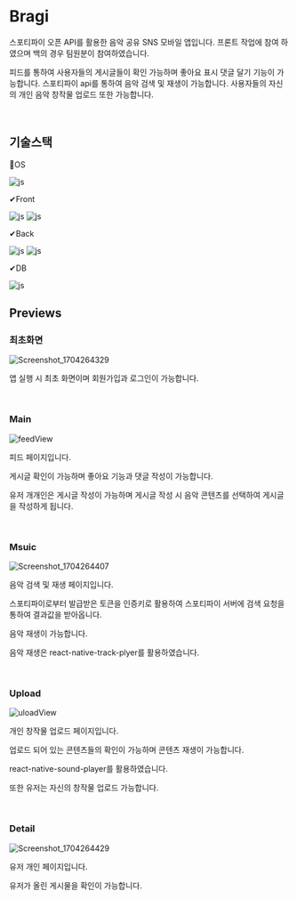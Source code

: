 # Bragi

스포티파이 오픈 API를 활용한 음악 공유 SNS 모바일 앱입니다.
프론트 작업에 참여 하였으며 백의 경우 팀원분이 참여하였습니다.

피드를 통하여 사용자들의 게시글들이 확인 가능하며 좋아요 표시 댓글 달기 기능이 가능합니다.
스포티파이 api를 통하여 음악 검색 및 재생이 가능합니다.
사용자들의 자신의 개인 음악 창작물 업로드 또한 가능합니다.


<br>

## 기술스택


📱OS

![js](https://img.shields.io/badge/Android-3DDC84?style=for-the-badge&logo=android&logoColor=white)

✔Front

![js](https://img.shields.io/badge/TypeScript-007ACC?style=for-the-badge&logo=typescript&logoColor=white)
![js](https://img.shields.io/badge/React_Native-20232A?style=for-the-badge&logo=react&logoColor=61DAFB)

✔Back

![js](https://img.shields.io/badge/Java-ED8B00?style=for-the-badge&logo=openjdk&logoColor=white)
![js](https://img.shields.io/badge/Spring-6DB33F?style=for-the-badge&logo=spring&logoColor=white)

✔DB

![js](https://img.shields.io/badge/PostgreSQL-316192?style=for-the-badge&logo=postgresql&logoColor=white)


## Previews

### 최초화면
![Screenshot_1704264329](https://github.com/kjm9547/Bragi/assets/50660458/dfedf15f-f11b-45ff-a021-437effe20d4c)

앱 실행 시 최초 화면이며 회원가입과 로그인이 가능합니다.

<br>

### Main
![feedView](https://github.com/kjm9547/Bragi/assets/50660458/f12d35e2-1d67-4820-8050-6bbed6b8f757)

피드 페이지입니다.

게시글 확인이 가능하며 좋아요 기능과 댓글 작성이 가능합니다.

유저 개개인은 게시글 작성이 가능하며 게시글 작성 시 음악 콘텐츠를 선택하여 게시글을 작성하게 됩니다.

<br>

### Msuic
![Screenshot_1704264407](https://github.com/kjm9547/Bragi/assets/50660458/d58e6e3c-1a0b-4491-b2f5-3c98dcb102dc)

음악 검색 및 재생 페이지입니다.

스포티파이로부터 발급받은 토큰을 인증키로 활용하여 스포티파이 서버에 검색 요청을 통하여 결과값을 받아옵니다.

음악 재생이 가능합니다.

음악 재생은 react-native-track-plyer를 활용하였습니다.

<br>

### Upload
![uloadView](https://github.com/kjm9547/Bragi/assets/50660458/ab6edef6-86cf-47b5-8486-f4764e008e2e)

개인 창작물 업로드 페이지입니다.

업로드 되어 있는 콘텐츠들의 확인이 가능하며 콘텐츠 재생이 가능합니다.

react-native-sound-player를 활용하였습니다.

또한 유저는 자신의 창작물 업로드 가능합니다.

<br>

### Detail
![Screenshot_1704264429](https://github.com/kjm9547/Bragi/assets/50660458/b7e2b023-61ce-48c4-88bf-739e179ba475)

유저 개인 페이지입니다.

유저가 올린 게시물을 확인이 가능합니다.

<br>
